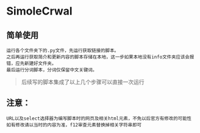 # SimoleCrwal

## 简单使用

    运行各个文件夹下的.py文件，先运行获取链接的脚本。
    之后再运行获取简介和更新内容的脚本存储在本地，这一步如果本地没有info文件夹应该会报错，应先新建好文件夹。
    最后运行分词脚本，分词仅保留中文关键词。

> 后续写的脚本集成了以上几个步骤可以直接一次运行

## 注意：
    URL以及select选择器为编写脚本时的网页及相关html元素，不免以后官方有修改的可能性
    如有修改请以当时的内容为准，f12审查元素替换掉相关字符串即可
